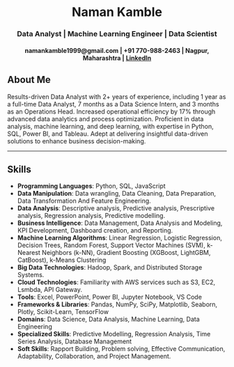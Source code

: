 <h1 align="center">Naman Kamble</h1>
<h3 align="center">Data Analyst | Machine Learning Engineer | Data Scientist</h3>
<h4 align="center">namankamble1999@gmail.com | +91 770-988-2463 | Nagpur, Maharashtra | <a href="https://www.linkedin.com/in/naman-kamble-b6005024b/">LinkedIn</a></h4>

## About Me
Results-driven Data Analyst with 2+ years of experience, including 1 year as a full-time Data Analyst, 7 months as a Data Science Intern, and 3 months as an Operations Head. Increased operational efficiency by 17% through advanced data analytics and process optimization. Proficient in data analysis, machine learning, and deep learning, with expertise in Python, SQL, Power BI, and Tableau. 
Adept at delivering insightful data-driven solutions to enhance business decision-making.

---

## Skills
- **Programming Languages**: Python, SQL, JavaScript
- **Data Manipulation**: Data wrangling, Data Cleaning, Data Preparation, Data Transformation And Feature Engineering.
- **Data Analysis**: Descriptive analysis, Predictive analysis, Prescriptive analysis, Regression analysis, Predictive modelling.
- **Business Intelligence**: Data Management, Data Analysis and Modeling, KPI Development, Dashboard creation, and Reporting.
- **Machine Learning Algorithms**: Linear Regression, Logistic Regression, Decision Trees, Random Forest, Support Vector Machines (SVM), k-Nearest Neighbors (k-NN), Gradient Boosting (XGBoost, LightGBM, CatBoost), k-Means Clustering
- **Big Data Technologies**: Hadoop, Spark, and Distributed Storage Systems. 
- **Cloud Technologies**: Familiarity with AWS services such as S3, EC2, Lsmbda, API Gateway. 
- **Tools**: Excel, PowerPoint, Power BI, Jupyter Notebook, VS Code
- **Frameworks & Libraries**: Pandas, NumPy, SciPy, Matplotlib, Seaborn, Plotly, Scikit-Learn, TensorFlow
- **Domains**: Data Science, Data Analysis, Machine Learning, Data Engineering
- **Specialized Skills**: Predictive Modelling, Regression Analysis, Time Series Analysis, Database Management
- **Soft Skills**: Rapport Building, Problem solving, Effective Communication, Adaptability, Collaboration, and Project Management. 

